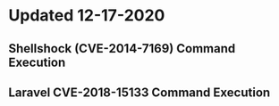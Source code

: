 # Updated 12-17-2020

## Shellshock (CVE-2014-7169) Command Execution

## Laravel CVE-2018-15133 Command Execution
